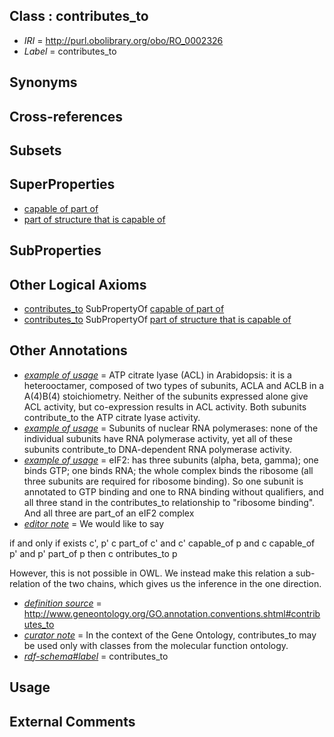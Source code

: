 
## Class : contributes_to

 * *IRI* = http://purl.obolibrary.org/obo/RO_0002326
 * *Label* = contributes_to

## Synonyms


## Cross-references


## Subsets


## SuperProperties

 * [capable of part of](../../RO/16/RO_0002216.md)
 * [part of structure that is capable of](../../RO/29/RO_0002329.md)

## SubProperties


## Other Logical Axioms

 * [contributes_to](../../RO/26/RO_0002326.md) SubPropertyOf [capable of part of](../../RO/16/RO_0002216.md)
 * [contributes_to](../../RO/26/RO_0002326.md) SubPropertyOf [part of structure that is capable of](../../RO/29/RO_0002329.md)

## Other Annotations

 * *[example of usage](../../IAO/12/IAO_0000112.md)* = ATP citrate lyase (ACL) in Arabidopsis: it is a heterooctamer, composed of two types of subunits, ACLA and ACLB in a A(4)B(4) stoichiometry. Neither of the subunits expressed alone give ACL activity, but co-expression results in ACL activity. Both subunits contribute_to the ATP citrate lyase activity.
 * *[example of usage](../../IAO/12/IAO_0000112.md)* = Subunits of nuclear RNA polymerases: none of the individual subunits have RNA polymerase activity, yet all of these subunits contribute_to DNA-dependent RNA polymerase activity.
 * *[example of usage](../../IAO/12/IAO_0000112.md)* = eIF2: has three subunits (alpha, beta, gamma); one binds GTP; one binds RNA; the whole complex binds the ribosome (all three subunits are required for ribosome binding). So one subunit is annotated to GTP binding and one to RNA binding without qualifiers, and all three stand in the contributes_to relationship to "ribosome binding". And all three are part_of an eIF2 complex
 * *[editor note](../../IAO/16/IAO_0000116.md)* = We would like to say

if and only if
 exists c', p'
  c part_of c' and c' capable_of p
   and
  c capable_of p' and p' part_of p
then
 c ontributes_to p

However, this is not possible in OWL. We instead make this relation a sub-relation of the two chains, which gives us the inference in the one direction.
 * *[definition source](../../IAO/19/IAO_0000119.md)* = http://www.geneontology.org/GO.annotation.conventions.shtml#contributes_to
 * *[curator note](../../IAO/32/IAO_0000232.md)* = In the context of the Gene Ontology, contributes_to may be used only with classes from the molecular function ontology. 
 * *[rdf-schema#label](../../el/rdf-schema#label.md)* = contributes_to

## Usage


## External Comments

